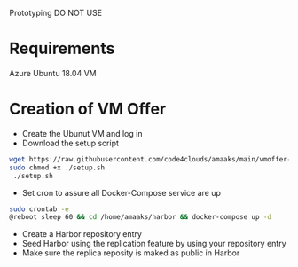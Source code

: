 Prototyping DO NOT USE

# Requirements
Azure Ubuntu 18.04 VM

# Creation of VM Offer
- Create the Ubunut VM and log in
- Download the setup script
``` bash
wget https://raw.githubusercontent.com/code4clouds/amaaks/main/vmoffer-setup.sh
sudo chmod +x ./setup.sh
 ./setup.sh
```
- Set cron to assure all Docker-Compose service are up
``` bash
sudo crontab -e
@reboot sleep 60 && cd /home/amaaks/harbor && docker-compose up -d
```
- Create a Harbor repository entry
- Seed Harbor using the replication feature by using your repository entry
- Make sure the replica reposity is maked as public in Harbor

